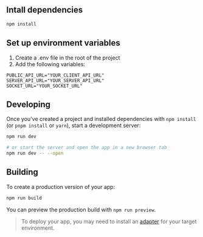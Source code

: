 
## Intall dependencies

```bash
npm install
```

## Set up environment variables
1. Create a .env file in the root of the project
2. Add the following variables:
```
PUBLIC_API_URL="YOUR_CLIENT_API_URL"
SERVER_API_URL="YOUR_SERVER_API_URL"
SOCKET_URL="YOUR_SOCKET_URL"
```

## Developing

Once you've created a project and installed dependencies with `npm install` (or `pnpm install` or `yarn`), start a development server:

```bash
npm run dev

# or start the server and open the app in a new browser tab
npm run dev -- --open
```

## Building

To create a production version of your app:

```bash
npm run build
```

You can preview the production build with `npm run preview`.

> To deploy your app, you may need to install an [adapter](https://svelte.dev/docs/kit/adapters) for your target environment.
